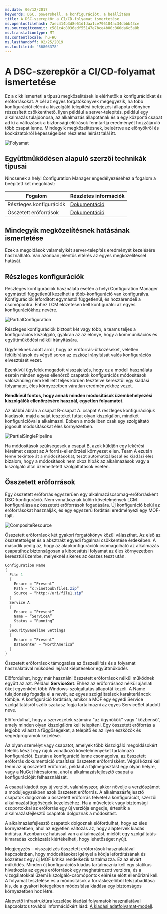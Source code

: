 ```yaml
---
ms.date: 06/12/2017
keywords: DSC, powershell, a konfigurációt, a beállítása
title: A DSC-szerepkör a CI/CD-folyamat ismertetése
ms.openlocfilehash: 7aec414b3d8e61d1daa1ce796184ac34dbbb43ce
ms.sourcegitcommit: c581c4c8036edf55147e7bce4b00c860da6c5a8b
ms.translationtype: MT
ms.contentlocale: hu-HU
ms.lasthandoff: 02/25/2019
ms.locfileid: "56803378"
---
```

# <a name="understanding-dscs-role-in-a-cicd-pipeline"></a>A DSC-szerepkör a CI/CD-folyamat ismertetése

Ez a cikk ismerteti a típusú megközelítések is elérhetők a konfigurációkat és erőforrásokat.
A cél az egyes forgatókönyvek megegyezik, ha több konfigurációt elérni a kiszolgáló telepítési befejezési állapota előnyben részesített csökkenthető.
Ilyen például a server-telepítés, például egy alkalmazás tulajdonosa, az alkalmazás állapotának és a egy központi csapat ad ki a változások a biztonsági előírások fenntartja eredményét hozzájáruló több csapat lenne.
Mindegyik megközelítésnek, beleértve az előnyökről és kockázatokról képességeiben részletes leírást talál itt.

![Folyamat](../images/Pipeline.jpg)

## <a name="types-of-collaborative-authoring-techniques"></a>Együttműködésen alapuló szerzői technikák típusai

Nincsenek a helyi Configuration Manager engedélyezéséhez a fogalom a beépített két megoldást:

| Fogalom | Részletes információk
|-|-
| Részleges konfigurációk | [Dokumentáció](../pull-server/partialConfigs.md)
| Összetett erőforrások | [Dokumentáció](../resources/authoringResourceComposite.md)

## <a name="understanding-the-impact-of-each-approach"></a>Mindegyik megközelítésnek hatásának ismertetése

Ezek a megoldások valamelyikét server-telepítés eredményét kezelésére használható.
Van azonban jelentős eltérés az egyes megközelítéssel hatását.

## <a name="partial-configurations"></a>Részleges konfigurációk

Részleges konfigurációk használata esetén a helyi Configuration Manager egymástól függetlenül kezelheti a több-konfiguráció van konfigurálva.
Konfigurációk lefordított egymástól függetlenül, és hozzárendeli a csomópontra.
Ehhez LCM előzetesen kell konfigurálni az egyes konfigurációkhoz nevére.

![PartialConfiguration](../images/PartialConfiguration.jpg)

Részleges konfigurációk biztosít két vagy több, a teams teljes a konfigurációs kiszolgáló, gyakran az az előnye, hogy a kommunikációs és együttműködési nélkül irányítására.

Ügyfeleknek adott arról, hogy az erőforrás-ütközéseket, véletlen felülbírálások és végső soron az eszköz irányítását valós konfigurációs elvesztését vezet.

Ezenkívül ügyfelek megadott visszajelzés, hogy ez a modell használata esetén minden egyes ellenőrző csapatok konfigurációs módosítások valószínűleg nem kell lett teljes körűen tesztelve keresztül egy kiadási folyamatot, éles környezetben váratlan eredményekhez vezet.

**Rendkívül fontos, hogy annak minden módosítások üzembehelyezési kiszolgálók ellenőrzésére használ, egyetlen folyamatot.**

Az alábbi ábrán a csapat B-csapat A. csapat A részleges konfigurációjuk kiadások, majd a saját teszteket futtat olyan kiszolgálón, mindkét konfigurációval a alkalmazni.
Ebben a modellben csak egy szolgáltató jogosult módosításokat éles környezetben.

![PartialSinglePipeline](../images/PartialSinglePipeline.jpg)

Ha módosítások szükségesek a csapat B, azok küldjön egy lekérési kérelmet csapat az A forrás-ellenőrzési környezet ellen.
Team A ezután lenne tekintse át a módosításokat, teszt automatizálással és kiadási éles bizalom, hogy a módosítások nem okoz hibák az alkalmazások vagy a kiszolgáló által üzemeltetett szolgáltatások esetén.

## <a name="composite-resources"></a>Összetett erőforrások

Egy összetett erőforrás egyszerűen egy alkalmazáscsomag-erőforrásként DSC-konfiguráció.
Nem vonatkoznak külön követelmények LCM konfigurálása az összetett erőforrások fogadására.
Új konfiguráció belül az erőforrásokat használják, és egy egyszerű fordítási eredményezi egy MOF-fájlt.

![CompositeResource](../images/CompositeResource.jpg)

Összetett erőforrások két gyakori forgatókönyv közül választhat.
Az első az összetettséget és a absztrakt egyedi fogalmai csökkentése érdekében.
A második pedig az, hogy az alapkonfigurációk csomagolható az alkalmazás csapatához biztonságosan a kibocsátási folyamat az éles környezetben keresztül üzembe, melyeknél sikeres az összes teszt után.

```PowerShell
Configuration Name
{
  File 1
  {
    Ensure = “Present”
    Path = “c:\inetpub\file1.zip”
    Source = “http://uri/file1.zip”
  }
  Service A
  {
    Ensure = “Present”
    Name = “ServiceA”
    Status = “Running”
  }
  SecurityBaseline Settings
  {
    Ensure = “Present”
    Datacenter = “NorthAmerica”
  }
}
```

Összetett erőforrások támogatása az összeállítás és a folyamat használatával működési lejárat kiépítésekor együttműködés

Előfordulhat, hogy már használni összetett erőforrások nélkül működnek együtt az azt.
Például **ServiceSet**.
Ehhez az erőforráshoz nélkül ajánlati őket egyenként több Windows-szolgáltatás állapotát kezeli.
A Name tulajdonság fogadja el a nevét, az egyes szolgáltatások karakterláncok tömbje.
A konfiguráció fordítása, amikor a MOF egy egyedi Service szolgáltatásról szóló szakasz fogja tartalmazni az egyes ServiceSet átadott neve.

Előfordulhat, hogy a szervezetek számára "az ügynökök" vagy "közbenső", amely minden olyan kiszolgálóra kell telepíteni.
Egy összetett erőforrás a legjobb választ a függőségeket, a telepítő és az ilyen eszközök és segédprogramok kezelése.

Az olyan személyt vagy csapatot, amelyek több kiszolgáló megoldásokért felelős készít egy rájuk vonatkozó követelményeket tartalmazó konfigurációt.
Ezután a konfiguráció lenne csomagolva, az összetett erőforrás dokumentáció utasításai összetett erőforrásként.
Végül közzé kell tenni az új összetett erőforrás, például a fájlmegosztást egy olyan helyre, vagy a NuGet hírcsatorna, ahol a alkalmazásfejlesztő csapat a konfigurációját felhasználását.

A csapat kiadott egy új verziót, valahányszor, akkor növelje a verziószámot a moduljegyzékben azok összetett erőforrás.
A alkalmazásfejlesztő csapatok dolgoznak a összetett erőforrás felvétel a konfigurációt, szerzői alkalmazásfüggőségek kezeléséhez.
Ha a műveletek vagy biztonsági csoportokkal az erőforrás egy új verziója engedje, értesítik a alkalmazásfejlesztő csapatok dolgoznak a módosítást.

A alkalmazásfejlesztő csapatok dolgoznak előfordulhat, hogy az éles környezetben, ahol az egyetlen változás az, hogy alaptervek kiadás indítása.
Azonban ez hatással van a alkalmazást, mielőtt egy szolgáltatás-kimaradás kockázatát kiértékelheti, hogy lehetőséget nyújt.

Megjegyzés – visszajelzés összetett erőforrások használatával kapcsolatban, hogy módosításokat igényel a kódja lefordításának és közzétesz egy új MOF kritika rendelkezik tartalmazza.
Ez az elvárt működés.
Minden új konfigurációs kiadás tartalmaznia kell egy statikus hivatkozás az egyes erőforrások egy meghatározott verzióra, és a vizsgálatokkal üzemi kiszolgáló-csomópontok elérése előtt ellenőrizni kell.
A folyamat tesztelése és a módosítások a forráskezelőből felszabadítása kis, de a gyakori kötegekben módosítása kiadása egy biztonságos környezetben hoz létre.

Alapvető infrastruktúra kezelése kiadási folyamatok használatával kapcsolatos további információkért lásd: [A kiadási adatfolyamat-modell](../further-reading/whitepapers.md).
